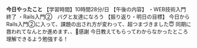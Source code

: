 **今日やったこと**
【学習時間】10時間28分/日
【午後の内容】
・WEB技術入門　終了
・Rails入門②　バグと友達になろう
【振り返り・明日の目標】
今日からRails入門②に入って、課題の出され方が変わって、超つまづきました😇
同期に救われてなんとか進めます、、🥲感謝
今日教えてもらってわからなかったところ理解できるよう勉強する！